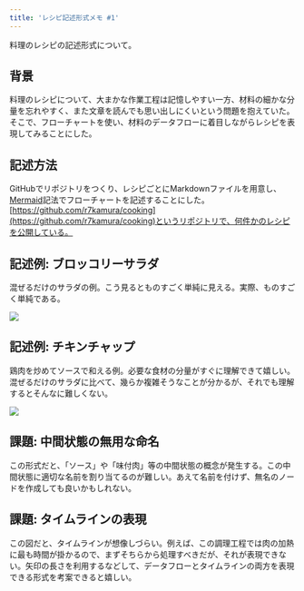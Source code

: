```yaml
---
title: 'レシピ記述形式メモ #1'
---
```

料理のレシピの記述形式について。

背景
--

料理のレシピについて、大まかな作業工程は記憶しやすい一方、材料の細かな分量を忘れやすく、また文章を読んでも思い出しにくいという問題を抱えていた。そこで、フローチャートを使い、材料のデータフローに着目しながらレシピを表現してみることにした。

記述方法
----

GitHubでリポジトリをつくり、レシピごとにMarkdownファイルを用意し、[Mermaid](https://mermaid-js.github.io/)記法でフローチャートを記述することにした。[https://github.com/r7kamura/cooking](https://github.com/r7kamura/cooking)というリポジトリで、何件かのレシピを公開している。

記述例: ブロッコリーサラダ
--------------

混ぜるだけのサラダの例。こう見るとものすごく単純に見える。実際、ものすごく単純である。

![](https://lh3.googleusercontent.com/docs/ADP-6oFJM4ftqJ1_JiEHEYXeu5ktUcl6UxTyiz-bGHgfLcxGoBDT4x9hVhnJtMmhKB5XHJ_nsvVaCqhxScLUMqGZmoutq73EWNSXa-0CU9MZg4ojVhxXChq2zpx7uiMhigSoO8TBVju9dWPatNGckHSMj92GdBclmEzPW_AmXTmxfXiujOsS_uys-u7pUmer92an9X9ADNjlAcubGm1kSmlAobYaO-OGuZITrvo-T4GUKzo0VLK40lJAwK4_ae5pwC0JuHa2UFup2VTwMywac28Da_-IGS2cmIMEb-mKXrluWuY_aa_C_fCn8SLej2hLvVIKeh-s9j0O521MP4f9RTbAufEzktxJ1vFgAK1QTzhO0AHWlskYEGpO13KOLHj9XjS6AWqv12dEt8IafAKMiZFRiwhgQqWb1Rf0ZqMJcdkrXaPshz2okePCIM8qMV-WCrE7nmNpgZqVsovnYg9V5edn0n2djFzNWzWtn8HVQI7dxgJFg-dUL8IgwNS9i_5Yx-duWqi8wuK4jwasv61vKYtvIAR2S6NW_hsGWpIycvu3oBJEL5dj7vNSpN4i37IwEkt6IKaAbocPPOEqdjb41qtRCtO6BWoEVmvwTSaJ-QfHzfXl8hLNMiz4SaODAUNmNVDFXZe1UGLiTj0E_zhmQTlHKtuw-Gy-c_4nAyjsni7UJcqyK8mUPIhJZxgtD5eUx9--9Uo1--894BTbnWwX948b5T1T8uYBVEkpF0LEa9sbT0sT04by8caTHqhO2qGli4xLvp7qK3j6ixBFjzVMgnMgFZ3AjdDZjJdw8-t0lAC4gS42Sd29wHwewVYruFD56GT6XybgqpWar0fm4PE-eEfxdNU4pH-R1IibaVh_veVE6njMp3wzme2W5dufUlPw-KAGKj5hyE3DOKhcSeS-BWeijEBU50C5c1LB-ZlmGRguF7UtCKPNUky9V7wr8OmPmMEQ7nrp2StmmUp3Bf4EJlju01GSDOloXPLU_BCkQiAcae_EjqX3mjuixYoSwGmhmKC42UYCZoLRPmDw-OAJ4KHiRmnYvDiGKqflRAoWHU-y7E5DgGX-d2zsX9XMJCsQPLqUUQx1wilIbfaNMoHPDqZG79IsQTIBC158T4u4JsXsPvy3lNtiID-mnDqZ1NOFPbPu6W_OEpr9M_30i-hQawFvg4B1YgGOme_zCv9AeGITAXE5SY846h2m_4-JefjZZeL3fWeNX4eqOfMu3xvWAqBHjCpmEcma8G4DH-2-eHPaBhL_QEcR)

記述例: チキンチャップ
------------

鶏肉を炒めてソースで和える例。必要な食材の分量がすぐに理解できて嬉しい。混ぜるだけのサラダに比べて、幾らか複雑そうなことが分かるが、それでも理解するとそんなに難しくない。

![](https://lh3.googleusercontent.com/docs/ADP-6oHa6WodV7nF__fSkL-rpDCQOFG60kPYZ6ERNfwJYrUTaTdF1bFuRfzdOjONZDxmSxZvRqB889lo40GvlBIZHlsmY1zfu-XJmZPTkRB_a1akPvSm7376Fzq4qILC26vN8AKk_lkW7Es8R3hPSPcO8Av2I-pZr3rdApe67BPailI0HdrRUwT0XnvPU5cegqYF5wQes81eAArU_lJfSNAbVZCFtsiyR8HnboR3K4r_lXcJLPWu_5IJ4EuDV2wLpoC4pGpP41WefATV6VewIoY7cPQ7VvKQKGZA83Fy47Iqib37Cy8rTPTQ1erVqmiOzz0dSutdAkUHjviAY-IxC_5dssF4JRQmB6UtEf5pmos57hBCrHrGH0_HzfXNbskDWEe6UzlzOkpMRWbMf56mwENULv6DPwJwrS45AGg7LrLd6o6PeIZcbUE4aP9EPmcDzvp5Vdf51s249jf1bqvcTdNDo-8aVLuiIf_b-CLPf0NQSo7fZTAqby5k3mg9u5iiZBN_xgJsD2ZvedTdkWptAQgaxHnURwt56R1voO2UuLih7tyc16B5WCvMYtgC82qwg40xs7VXuoT-CfjCTqVRvqQKpBtfyjb3KQa39wHvNuOjMnpBp6CWq5IuU2BT5HrAX378IeyZbKvqA_k9hVEWHmE6NMlJV5tuwUmAw2ZP_XkcnFpl78G9HEIEB29GnRSJtwbxauOf7m3Ocv8uSARhV_RC45VRsJ3-2NE9FXBlOGPl3INNC6_a5kIEhzsJDtrsUUQxp6ekgD4fR6KTDQCwTJ4uqRzwk2COhPhMKNttOxFfbUmBMlj5QkZQypvWAaBic32VBjWnwFJRdAdZg3fuXb4RbSqi_JDPpwQmCfsZKAbpe9DLsfwhhrvqBRYZB9dsJs1lJIfqF0ssDSBlzKJQheOJS_LPDHZiAPCrRfRQMtDi0ksBhFKHSkBAFQdB5kAkgdX-dTOmzcx4Xa92L8vs4IduPiogy-3NnH8imE849HdMnHNQ7baClYJcJrAP3ZVc1fBGv52s7KNX7iTVJ9xAUhoMZrnWKan-7Qgey4VtjqSSsc7r4Fdrl3GNN2FINxdqAp4k6YLhMAopDiMgyuLDnyVnTgNCZ-eQvl_37OgHG3Tu5HJUqQ4CiCVU4tmt_yS6KuwMHi_1mfANbmzn3Wfy6CSsZxnWQrfdhR3htlNTDXIJEBJStYQGdAQ2Qj7V_IIFPsWWMatf0qligKXepfX3smIPcawAZlhW6bRmqUZZjLJ-sf2CyVRX)

課題: 中間状態の無用な命名
--------------

この形式だと、「ソース」や「味付肉」等の中間状態の概念が発生する。この中間状態に適切な名前を割り当てるのが難しい。あえて名前を付けず、無名のノードを作成しても良いかもしれない。

課題: タイムラインの表現
-------------

この図だと、タイムラインが想像しづらい。例えば、この調理工程では肉の加熱に最も時間が掛かるので、まずそちらから処理すべきだが、それが表現できない。矢印の長さを利用するなどして、データフローとタイムラインの両方を表現できる形式を考案できると嬉しい。
